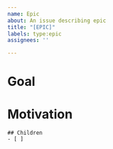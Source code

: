 ```yaml
---
name: Epic
about: An issue describing epic
title: "[EPIC]"
labels: type:epic
assignees: ''

---
```


# Goal

# Motivation

```[tasklist]
## Children
- [ ]
```
